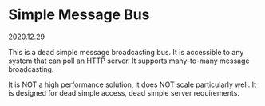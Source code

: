 # Simple Message Bus

2020.12.29

This is a dead simple message broadcasting bus.
It is accessible to any system that can poll an HTTP server.
It supports many-to-many message broadcasting.

It is NOT a high performance solution, it does NOT scale particularly well. 
It is designed for dead simple access, dead simple server requirements.



